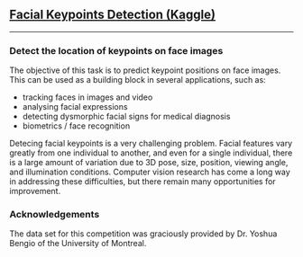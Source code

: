 ## <a href="https://www.kaggle.com/c/facial-keypoints-detection">Facial Keypoints Detection (Kaggle)</a>

---

### Detect the location of keypoints on face images

The objective of this task is to predict keypoint positions on face images. This can be used as a building block in several applications, such as:
<ul>
  <li>tracking faces in images and video</li>
  <li>analysing facial expressions</li>
  <li>detecting dysmorphic facial signs for medical diagnosis</li>
  <li>biometrics / face recognition</li>
</ul>

<p>Detecing facial keypoints is a very challenging problem. Facial features vary greatly from one individual to another, and even for a single individual, there is a large amount of variation due to 3D pose, size, position, viewing angle, and illumination conditions. Computer vision research has come a long way in addressing these difficulties, but there remain many opportunities for improvement.


### Acknowledgements

The data set for this competition was graciously provided by Dr. Yoshua Bengio of the University of Montreal. 
